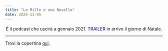 ```yaml
---
title: "Le Mille e una Novella"
date: 2020-11-05
---
```


<div align="center">È il podcast che uscirà a gennaio 2021. <span style="color:blue">TRAILER</span> in arrivo il giorno di Natale.
</div>

---

Trovi la copertina [qui](https://www.instagram.com/p/CHNSRe7DOAg/).
